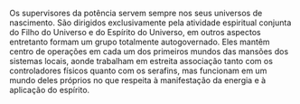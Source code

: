 ﻿Os supervisores da potência servem sempre nos seus universos de nascimento. São dirigidos exclusivamente pela atividade espiritual conjunta do Filho do Universo e do Espírito do Universo, em outros aspectos entretanto formam um grupo totalmente autogovernado. Eles mantêm centro de operações em cada um dos primeiros mundos das mansões dos sistemas locais, aonde trabalham em estreita associação tanto com os controladores físicos quanto com os serafins, mas funcionam em um mundo deles próprios no que respeita à manifestação da energia e à aplicação do espírito.